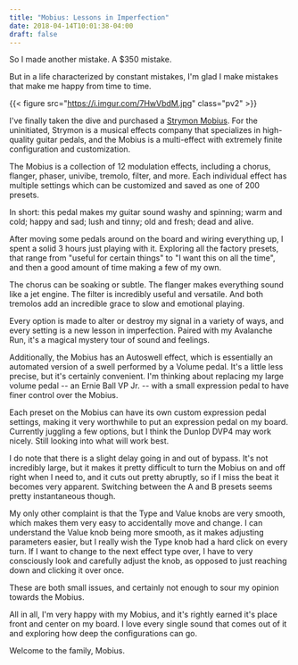 ```yaml
---
title: "Mobius: Lessons in Imperfection"
date: 2018-04-14T10:01:38-04:00
draft: false
---
```


So I made another mistake. A $350 mistake.

But in a life characterized by constant mistakes, I'm glad I make mistakes that make me happy from time to time.

{{< figure src="https://i.imgur.com/7HwVbdM.jpg" class="pv2" >}}

I've finally taken the dive and purchased a [Strymon Mobius](https://www.strymon.net/products/mobius/). For the uninitiated, Strymon is a musical effects company that specializes in high-quality guitar pedals, and the Mobius is a multi-effect with extremely finite configuration and customization.

The Mobius is a collection of 12 modulation effects, including a chorus, flanger, phaser, univibe, tremolo, filter, and more. Each individual effect has multiple settings which can be customized and saved as one of 200 presets.

In short: this pedal makes my guitar sound washy and spinning; warm and cold; happy and sad; lush and tinny; old and fresh; dead and alive.

After moving some pedals around on the board and wiring everything up, I spent a solid 3 hours just playing with it. Exploring all the factory presets, that range from "useful for certain things" to "I want this on all the time", and then a good amount of time making a few of my own.

 The chorus can be soaking or subtle. The flanger makes everything sound like a jet engine. The filter is incredibly useful and versatile. And both tremolos add an incredible grace to slow and emotional playing.

Every option is made to alter or destroy my signal in a variety of ways, and every setting is a new lesson in imperfection. Paired with my Avalanche Run, it's a magical mystery tour of sound and feelings.

Additionally, the Mobius has an Autoswell effect, which is essentially an automated version of a swell performed by a Volume pedal. It's a little less precise, but it's certainly convenient. I'm thinking about replacing my large volume pedal -- an Ernie Ball VP Jr. -- with a small expression pedal to have finer control over the Mobius. 

Each preset on the Mobius can have its own custom expression pedal settings, making it very worthwhile to put an expression pedal on my board. Currently juggling a few options, but I think the Dunlop DVP4 may work nicely. Still looking into what will work best.

I do note that there is a slight delay going in and out of bypass. It's not incredibly large, but it makes it pretty difficult to turn the Mobius on and off right when I need to, and it cuts out pretty abruptly, so if I miss the beat it becomes very apparent. Switching between the A and B presets seems pretty instantaneous though.

My only other complaint is that the Type and Value knobs are very smooth, which makes them very easy to accidentally move and change. I can understand the Value knob being more smooth, as it makes adjusting parameters easier, but I really wish the Type knob had a hard click on every turn. If I want to change to the next effect type over, I have to very consciously look and carefully adjust the knob, as opposed to just reaching down and clicking it over once. 

These are both small issues, and certainly not enough to sour my opinion towards the Mobius.

All in all, I'm very happy with my Mobius, and it's rightly earned it's place front and center on my board. I love every single sound that comes out of it and exploring how deep the configurations can go.

Welcome to the family, Mobius.